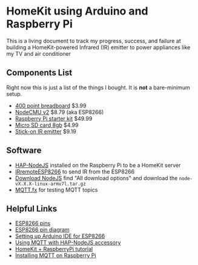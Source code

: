 # HomeKit using Arduino and Raspberry Pi

This is a living document to track my progress, success, and failure at building a HomeKit-powered Infrared (IR) emitter to power appliances like my TV and air conditioner

## Components List

Right now this is just a list of the things I bought. It is **not** a bare-minimum setup.

- [400 point breadboard](https://www.amazon.com/gp/product/B004RXKWDQ/ref=oh_aui_detailpage_o01_s00?ie=UTF8&psc=1) $3.99
- [NodeCMU v2](https://www.amazon.com/gp/product/B010O1G1ES/ref=oh_aui_search_detailpage?ie=UTF8&psc=1) $8.79 (aka ESP8266)
- [Raspberry Pi starter kit](https://www.amazon.com/gp/product/B01D92SSX6/ref=oh_aui_detailpage_o02_s01?ie=UTF8&psc=1) $49.99
- [Micro SD card 8gb](https://www.amazon.com/Kingston-microSDHC-Class-Memory-SDC4/dp/B00200K1TS/ref=sr_1_3?s=pc&ie=UTF8&qid=1484098805&sr=1-3&keywords=micro+sd+card+8gb) $4.99
- [Stick-on IR emitter](https://www.amazon.com/gp/product/B004WLATRC/ref=oh_aui_detailpage_o02_s01?ie=UTF8&psc=1) $9.19

## Software

- [HAP-NodeJS](https://github.com/KhaosT/HAP-NodeJS) installed on the Raspberry Pi to be a HomeKit server
- [IRremoteESP8266](https://github.com/markszabo/IRremoteESP8266) to send IR from the ESP8266
- [Download NodeJS](https://nodejs.org/en/download/) find "All download options" and download the `node-vX.X.X-linux-armv7l.tar.gz`
- [MQTT.fx](http://mqttfx.jfx4ee.org/index.php/download) for testing MQTT topics

## Helpful Links

- [ESP8266 pins](https://github.com/esp8266/Arduino/blob/master/variants/nodemcu/pins_arduino.h#L37-L59)
- [ESP8266 pin diagram](https://cloud.githubusercontent.com/assets/2471931/7339810/935456c8-ec7b-11e4-9fa7-43d9c57b840a.png)
- [Setting up Arduino IDE for ESP8266](https://www.hackster.io/Aritro/getting-started-with-esp-nodemcu-using-arduinoide-aa7267)
- [Using MQTT with HAP-NodeJS accessory](https://gist.githubusercontent.com/jamesabruce/a6607fa9d93e41042fee/raw/12e4fd1d1c2624e7540ba5e17c3e79bc6bdec5fd/Officelight_accessory.js)
- [HomeKit + RaspberryPi tutorial](http://www.makeuseof.com/tag/make-diy-siri-controlled-wi-fi-light/)
- [Installing MQTT on Raspberry Pi](http://www.makeuseof.com/tag/openhab-beginners-guide-part-2-zwave-mqtt-rules-charting/)
